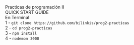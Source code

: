 Practicas de programación II
<br>
QUICK START GUIDE
<br>
En Terminal
<br>
1 - `git clone https://github.com/bilinkis/prog2-practicas`
<br>
2 - `cd prog2-practicas`
<br>
3 - `npm install`
<br>
4 - `nodemon 3000`